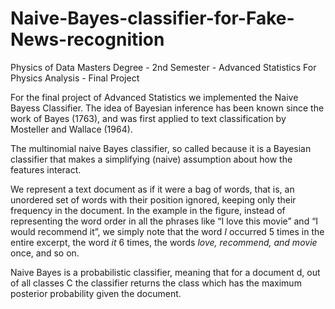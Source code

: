 # Naive-Bayes-classifier-for-Fake-News-recognition
Physics of Data Masters Degree - 2nd Semester - Advanced Statistics For Physics Analysis - Final Project

For the final project of Advanced Statistics we implemented the Naive Bayess Classifier. 
The idea of Bayesian inference has been known since the work of Bayes (1763), and was first applied to text classification by Mosteller and Wallace (1964).

The multinomial naive Bayes classifier, so called because it is a Bayesian classifier that makes a simplifying (naive) assumption about how the features interact.

We represent a text document as if it were a bag of words, that is, an unordered set of words with their position ignored, keeping only their frequency in the document. In the example in the figure, instead of representing the word order in all the phrases like “I love this movie” and “I would recommend it”, we simply note that the word *I* occurred 5 times in the entire excerpt, the word *it* 6 times, the words *love, recommend, and movie* once, and so on.

Naive Bayes is a probabilistic classifier, meaning that for a document d, out of all classes C the classifier returns the class which has the maximum posterior probability given the document.

